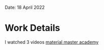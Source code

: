 
Date: 18 April 2022
# Work Details
I watched 3 videos [material master academy](https://www.youtube.com/playlist?list=PLZij6bgEHkTXb_1OBDRHGFu7YWtMTkAU9)
